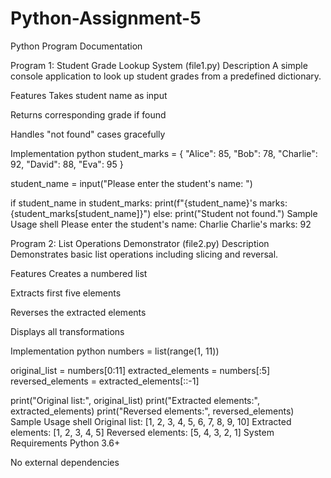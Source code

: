 # Python-Assignment-5
Python Program Documentation

Program 1: Student Grade Lookup System (file1.py)
Description
A simple console application to look up student grades from a predefined dictionary.

Features
Takes student name as input

Returns corresponding grade if found

Handles "not found" cases gracefully

Implementation
python
student_marks = {
    "Alice": 85,
    "Bob": 78,
    "Charlie": 92,
    "David": 88,
    "Eva": 95
}

student_name = input("Please enter the student's name: ")

if student_name in student_marks:
    print(f"{student_name}'s marks: {student_marks[student_name]}")
else:
    print("Student not found.")
Sample Usage
shell
Please enter the student's name: Charlie
Charlie's marks: 92






Program 2: List Operations Demonstrator (file2.py)
Description
Demonstrates basic list operations including slicing and reversal.

Features
Creates a numbered list

Extracts first five elements

Reverses the extracted elements

Displays all transformations

Implementation
python
numbers = list(range(1, 11))

original_list = numbers[0:11]
extracted_elements = numbers[:5]
reversed_elements = extracted_elements[::-1]

print("Original list:", original_list)
print("Extracted elements:", extracted_elements)
print("Reversed elements:", reversed_elements)
Sample Usage
shell
Original list: [1, 2, 3, 4, 5, 6, 7, 8, 9, 10]
Extracted elements: [1, 2, 3, 4, 5]
Reversed elements: [5, 4, 3, 2, 1]
System Requirements
Python 3.6+

No external dependencies
